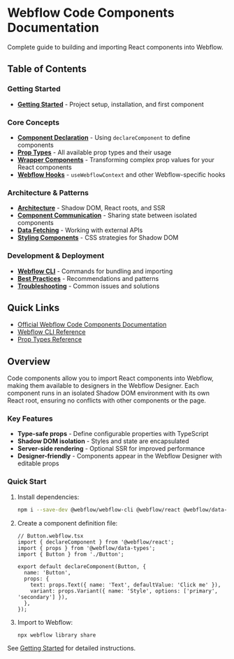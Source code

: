 # Webflow Code Components Documentation

Complete guide to building and importing React components into Webflow.

## Table of Contents

### Getting Started
- **[Getting Started](./getting-started.md)** - Project setup, installation, and first component

### Core Concepts
- **[Component Declaration](./component-declaration.md)** - Using `declareComponent` to define components
- **[Prop Types](./prop-types.md)** - All available prop types and their usage
- **[Wrapper Components](./wrapper-components.md)** - Transforming complex prop values for your React components
- **[Webflow Hooks](./hooks.md)** - `useWebflowContext` and other Webflow-specific hooks

### Architecture & Patterns
- **[Architecture](./architecture.md)** - Shadow DOM, React roots, and SSR
- **[Component Communication](./component-communication.md)** - Sharing state between isolated components
- **[Data Fetching](./data-fetching.md)** - Working with external APIs
- **[Styling Components](./styling.md)** - CSS strategies for Shadow DOM

### Development & Deployment
- **[Webflow CLI](./cli-reference.md)** - Commands for bundling and importing
- **[Best Practices](./best-practices.md)** - Recommendations and patterns
- **[Troubleshooting](./troubleshooting.md)** - Common issues and solutions

## Quick Links

- [Official Webflow Code Components Documentation](https://developers.webflow.com/code-components)
- [Webflow CLI Reference](https://developers.webflow.com/code-components/reference/cli)
- [Prop Types Reference](https://developers.webflow.com/code-components/reference/prop-types)

## Overview

Code components allow you to import React components into Webflow, making them available to designers in the Webflow Designer. Each component runs in an isolated Shadow DOM environment with its own React root, ensuring no conflicts with other components or the page.

### Key Features

- **Type-safe props** - Define configurable properties with TypeScript
- **Shadow DOM isolation** - Styles and state are encapsulated
- **Server-side rendering** - Optional SSR for improved performance
- **Designer-friendly** - Components appear in the Webflow Designer with editable props

### Quick Start

1. Install dependencies:
   ```bash
   npm i --save-dev @webflow/webflow-cli @webflow/react @webflow/data-types
   ```

2. Create a component definition file:
   ```tsx
   // Button.webflow.tsx
   import { declareComponent } from '@webflow/react';
   import { props } from '@webflow/data-types';
   import { Button } from './Button';

   export default declareComponent(Button, {
     name: 'Button',
     props: {
       text: props.Text({ name: 'Text', defaultValue: 'Click me' }),
       variant: props.Variant({ name: 'Style', options: ['primary', 'secondary'] }),
     },
   });
   ```

3. Import to Webflow:
   ```bash
   npx webflow library share
   ```

See [Getting Started](./getting-started.md) for detailed instructions.
